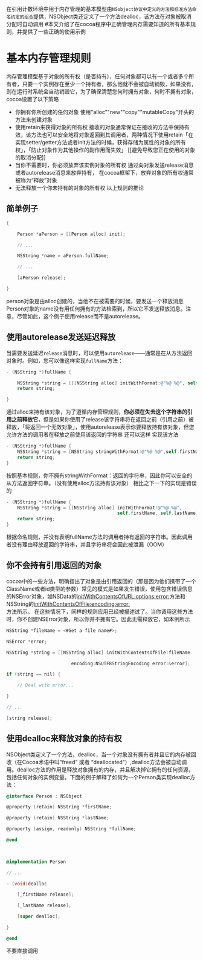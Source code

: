 在引用计数环境中用于内存管理的基本模型由`NSobject协议中定义的方法和标准方法命名约定的组合`提供，NSObject类还定义了一个方法dealloc，该方法在对象被取消分配时自动调用
#本文介绍了在cocoa程序中正确管理内存需要知道的所有基本规则，并提供了一些正确的使用示例
# 基本内存管理规则
内存管理模型基于对象的所有权（是否持有），任何对象都可以有一个或者多个所有者，只要一个实例存在至少一个持有者，那么他就不会被自动销毁，如果没有，则在运行时系统会自动销毁它，为了确保清楚您何时拥有对象，何时不拥有对象，cocoa设置了以下策略
- 你拥有你所创建的任何对象
	使用"alloc""new""copy""mutableCopy"开头的方法来创建对象
- 使用retain来获得对象的所有权
	接收的对象通常保证在接收的方法中保持有效，该方法也可以安全地将对象返回到其调用者，两种情况下使用retain「在实现setter/getter方法或者init方法的时候，获得存储为属性的对象的所有权」，「防止对象作为其他操作的副作用而失效」
	[[避免导致您正在使用的对象的取消分配]]
- 当你不需要时，你必须放弃该实例对象的所有权
	通过向对象发送release消息或者autorelease消息来放弃持有， 在cocoa框架下，放弃对象的所有权通常被称为“释放”对象
- 无法释放一个你未持有的对象的所有权
	以上规则的推论
## 简单例子
```objective-c
{

    Person *aPerson = [[Person alloc] init];

    // ...

    NSString *name = aPerson.fullName;

    // ...

    [aPerson release];

}
```

person对象是由alloc创建的，当他不在被需要的时候，要发送一个释放消息
Person对象的name没有用任何拥有的方法检索到，所以它不发送释放消息。注意，尽管如此，这个例子使用release而不是autorelease。
## 使用autorelease发送延迟释放
当需要发送延迟`release`消息时，可以使用`autorelease`——通常是在从方法返回对象时。例如，您可以像这样实现`fullName`方法：
```objective-c
- (NSString *)fullName {

    NSString *string = [[[NSString alloc] initWithFormat:@"%@ %@", self.firstName, self.lastName] autorelease];
    return string;

}
```
通过alloc来持有该对象，为了遵循内存管理规则，**你必须在失去这个字符串的引用之前释放它**，但是如果你使用了release该字符串将在返回之前（引用之前）被释放，「将返回一个无效对象」，使用autorelease表示你要释放持有该对象，但您允许方法的调用者在释放之前使用该返回的字符串
还可以这样 实现该方法
```objective-c
- (NSString *)fullName {
    NSString *string = [NSString stringWithFormat:@"%@ %@",self.firstName, self.lastName];
    return string;
}
```
按照基本规则，你不拥有stringWithFormat：返回的字符串，因此你可以安全的从方法返回字符串。（没有使用alloc方法持有该对象）
相比之下一下的实现是错误的
```objective-c
- (NSString *)fullName {
    NSString *string = [[NSString alloc] initWithFormat:@"%@ %@",
                                         self.firstName, self.lastName];
    return string;
}
```
根据命名规则，并没有表明fullName方法的调用者持有返回的字符串。因此调用者没有理由释放返回的字符串，并且字符串将会因此被泄漏（OOM）
## 你不会持有引用返回的对象
cocoa中的一些方法，明确指出了对象是由引用返回的（那是因为他们携带了一个ClassName或者id类型的参数）常见的模式是如果发生错误，使用包含错误信息的NSError对象，如NSData的[initWithContentsOfURL:options:error:](https://link.jianshu.com/?t=https%3A%2F%2Fdeveloper.apple.com%2Fdocumentation%2Ffoundation%2Fnsdata%2F1407864-initwithcontentsofurl)方法和NSString的[initWithContentsOfFile:encoding:error:](https://link.jianshu.com/?t=https%3A%2F%2Fdeveloper.apple.com%2Fdocumentation%2Ffoundation%2Fnsstring%2F1412610-initwithcontentsoffile)  
方法所示。
在这些情况下，同样的规则应用已经被描述过了。当你调用这些方法时，你不创建NSError对象，所以你并不拥有它。因此无需释放它，如本例所示
```objective-c
NSString *fileName = <#Get a file name#>;

NSError *error;

NSString *string = [[NSString alloc] initWithContentsOfFile:fileName

                        encoding:NSUTF8StringEncoding error:&error];

if (string == nil) {

    // Deal with error...

}

// ...

[string release];
```
## 使用dealloc来释放对象的持有权
NSObject类定义了一个方法，dealloc，当一个对象没有拥有者并且它的内存被回收（在Cocoa术语中叫“freed” 或者 “deallocated”）,dealloc方法会被自动调用。dealloc方法的作用是释放对象拥有的内存，并且解决掉它拥有的任何资源，包括任何对象的实例变量。下面的例子解释了如何为一个Person类实现dealloc方法：
```objective-c
@interface Person : NSObject

@property (retain) NSString *firstName;

@property (retain) NSString *lastName;

@property (assign, readonly) NSString *fullName;

@end

 

@implementation Person

// ...

- (void)dealloc

    [_firstName release];

    [_lastName release];

    [super dealloc];

}

@end
```
不要直接调用
